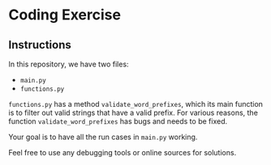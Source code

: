 # Coding Exercise

## Instructions
In this repository, we have two files:
* `main.py`
* `functions.py`

`functions.py` has a method `validate_word_prefixes`, which its main function is to filter out valid strings that have 
a valid prefix. For various reasons, the function `validate_word_prefixes` has bugs and needs to be fixed.

Your goal is to have all the run cases in `main.py` working. 

Feel free to use any debugging tools or online sources for solutions.
